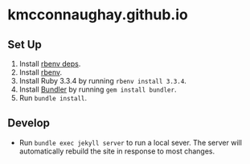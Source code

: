 # kmcconnaughay.github.io

## Set Up

1. Install [rbenv deps](https://github.com/rbenv/ruby-build/wiki#ubuntudebianmint).
1. Install [rbenv](https://github.com/rbenv/rbenv-installer?tab=readme-ov-file#rbenv-installer).
1. Install Ruby 3.3.4 by running `rbenv install 3.3.4`.
1. Install [Bundler](https://bundler.io/) by running `gem install bundler`.
1. Run `bundle install`.

## Develop

- Run `bundle exec jekyll server` to run a local sever. The server will automatically rebuild the site in response to most changes.
